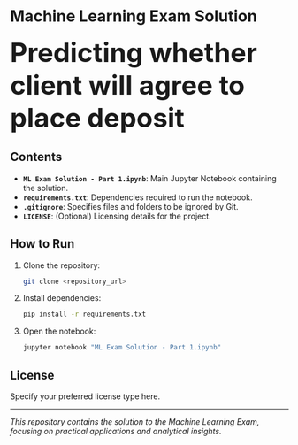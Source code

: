 
# Machine Learning Exam Solution

  <tr>
        <td>
            <div align="left">
                <font size=25px>
                    <b> Predicting whether client will agree to place deposit
                    </b>
                </font>
            </div>
        </td>
    </tr>

## Contents
- **`ML Exam Solution - Part 1.ipynb`**: Main Jupyter Notebook containing the solution.
- **`requirements.txt`**: Dependencies required to run the notebook.
- **`.gitignore`**: Specifies files and folders to be ignored by Git.
- **`LICENSE`**: (Optional) Licensing details for the project.

## How to Run
1. Clone the repository:
   ```bash
   git clone <repository_url>
   ```
2. Install dependencies:
   ```bash
   pip install -r requirements.txt
   ```
3. Open the notebook:
   ```bash
   jupyter notebook "ML Exam Solution - Part 1.ipynb"
   ```

## License
Specify your preferred license type here.

---

_This repository contains the solution to the Machine Learning Exam, focusing on practical applications and analytical insights._
